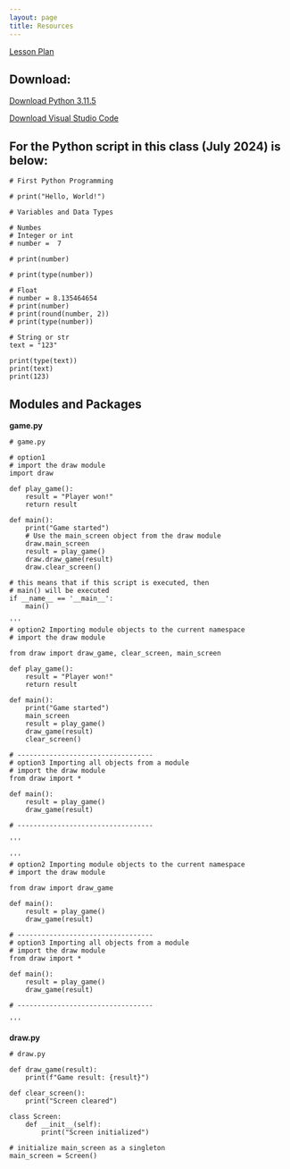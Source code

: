 ```yaml
---
layout: page
title: Resources
---
```



<!-- * For Python script in class [Download](https://nontapatnon.github.io/python-course-master/Teaching/python.py) -->

<!-- * For Python script in class [This](https://nontapatnon.github.io/python-course-master/Teaching/python.py 'Link title')

* For Python script in class [This](https://nontapatnon.github.io/python-course-master/Teaching/python.txt 'Link title') -->

[Lesson Plan](https://room-booking.notion.site/10c59f0a442643d8a449fd230c6755c0?v=62cde9a1dd7a445abe769a5fa809eb88&pvs=4 'Link title')

## Download:
[Download Python 3.11.5](https://www.python.org/downloads/release/python-3115/ 'Link title')

[Download Visual Studio Code](https://code.visualstudio.com/Download 'Link title')

## For the Python script in this class (July 2024) is below:

```
# First Python Programming

# print("Hello, World!")

# Variables and Data Types

# Numbes
# Integer or int
# number =  7

# print(number)

# print(type(number))

# Float
# number = 8.135464654
# print(number)
# print(round(number, 2))
# print(type(number))

# String or str
text = "123"

print(type(text))
print(text)
print(123)

```

## Modules and Packages

**game.py**
```
# game.py

# option1
# import the draw module
import draw

def play_game():
    result = "Player won!"
    return result

def main():
    print("Game started")
    # Use the main_screen object from the draw module
    draw.main_screen
    result = play_game()
    draw.draw_game(result)
    draw.clear_screen()

# this means that if this script is executed, then 
# main() will be executed
if __name__ == '__main__':
    main()

'''
# option2 Importing module objects to the current namespace
# import the draw module

from draw import draw_game, clear_screen, main_screen

def play_game():
    result = "Player won!"
    return result
    
def main():
    print("Game started")
    main_screen
    result = play_game()
    draw_game(result)
    clear_screen()

# ----------------------------------
# option3 Importing all objects from a module
# import the draw module
from draw import *

def main():
    result = play_game()
    draw_game(result)

# ----------------------------------

'''

'''
# option2 Importing module objects to the current namespace
# import the draw module

from draw import draw_game

def main():
    result = play_game()
    draw_game(result)

# ----------------------------------
# option3 Importing all objects from a module
# import the draw module
from draw import *

def main():
    result = play_game()
    draw_game(result)

# ----------------------------------

'''
```

**draw.py**
```
# draw.py

def draw_game(result):
    print(f"Game result: {result}")

def clear_screen():
    print("Screen cleared")

class Screen:
    def __init__(self):
        print("Screen initialized")

# initialize main_screen as a singleton
main_screen = Screen()
```

